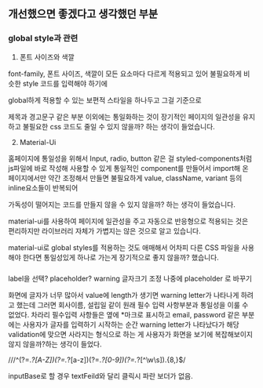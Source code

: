 ## 개선했으면 좋겠다고 생각했던 부분

### global style과 관련

1. 폰트 사이즈와 색깔

font-family, 폰트 사이즈, 색깔이 모든 요소마다 다르게 적용되고 있어 불필요하게 비슷한 style 코드를 입력해야 하기에

global하게 적용할 수 있는 보편적 스타일을 하나두고 그걸 기준으로

제목과 경고문구 같은 부분 이외에는 통일화하는 것이 장기적인 페이지의 일관성을 유지하고 불필요한 css 코드도 줄일 수 있지 않을까? 하는 생각이 들었습니다.

2. Material-Ui

홈페이지에 통일성을 위해서 Input, radio, button 같은 걸 styled-components처럼 js파일에 바로 작성해 사용할 수 있게 통일적인 component를 만들어서 import해 온 페이지에서만 약간 조정해서 만들면 불필요하게 value, className, variant 등의 inline요소들이 반복되어

가독성이 떨어지는 코드를 만들지 않을 수 있지 않을까? 하는 생각이 들었습니다.

material-ui를 사용하여 페이지에 일관성을 주고 자동으로 반응형으로 적용되는 것은 편리하지만 라이브러리 자체가 가볍지는 않은 것으로 알고 있습니다.

material-ui로 global styles를 적용하는 것도 애매해서 어차피 다른 CSS 파일을 사용해야 한다면 통일성있게 하나로 가는게 장기적으로 좋지 않을까? 했습니다.

###

label을 선택? placeholder?
warning 글자크기 조정
나중에 placeholder 로 바꾸기

화면에 글자가 너무 많아서 value에 length가 생기면
warning letter가 나타나게 하려고 했는데
그러면 회사이름, 설립일 같이 원래 필수 입력 사항부분과
통일성을 이룰 수 없었다.
차라리 필수입력 사항들은 옆에 \*마크로 표시하고
email, password 같은 부분에는 사용자가 글자를 입력하기 시작하는
순간 warning letter가 나타났다가 해당 validation에 맞으면
사라지는 형식으로 하는 게 사용자가 화면을 보기에
복잡해보이지 않지 않을까?하는 생각이 들었다.

///^(?=._?[A-Z])(?=._?[a-z])(?=._?[0-9])(?=._?[^\w\s]).{8,}\$/

inputBase로 할 경우 textFeild와 달리 클릭시 파란 보더가 없음.
